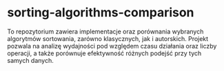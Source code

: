 # sorting-algorithms-comparison
To repozytorium zawiera implementacje oraz porównania wybranych algorytmów sortowania, zarówno klasycznych, jak i autorskich. Projekt pozwala na analizę wydajności pod względem czasu działania oraz liczby operacji, a także porównuje efektywność różnych podejść przy tych samych danych.
